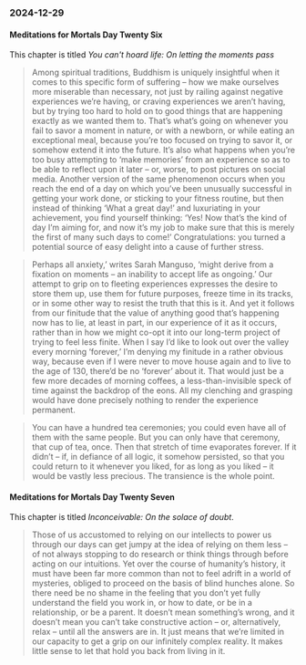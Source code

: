 ### 2024-12-29
#### Meditations for Mortals Day Twenty Six
This chapter is titled _You can't hoard life: On letting the moments pass_

> Among spiritual traditions, Buddhism is uniquely insightful when it comes to this specific form of suffering – how we make ourselves more miserable than necessary, not just by railing against negative experiences we’re having, or craving experiences we aren’t having, but by trying too hard to hold on to good things that are happening exactly as we wanted them to. That’s what’s going on whenever you fail to savor a moment in nature, or with a newborn, or while eating an exceptional meal, because you’re too focused on trying to savor it, or somehow extend it into the future. It’s also what happens when you’re too busy attempting to ‘make memories’ from an experience so as to be able to reflect upon it later – or, worse, to post pictures on social media. Another version of the same phenomenon occurs when you reach the end of a day on which you’ve been unusually successful in getting your work done, or sticking to your fitness routine, but then instead of thinking ‘What a great day!’ and luxuriating in your achievement, you find yourself thinking: ‘Yes! Now that’s the kind of day I’m aiming for, and now it’s my job to make sure that this is merely the first of many such days to come!’ Congratulations: you turned a potential source of easy delight into a cause of further stress.

> Perhaps all anxiety,’ writes Sarah Manguso, ‘might derive from a fixation on moments – an inability to accept life as ongoing.’ Our attempt to grip on to fleeting experiences expresses the desire to store them up, use them for future purposes, freeze time in its tracks, or in some other way to resist the truth that this is it. And yet it follows from our finitude that the value of anything good that’s happening now has to lie, at least in part, in our experience of it as it occurs, rather than in how we might co-opt it into our long-term project of trying to feel less finite. When I say I’d like to look out over the valley every morning ‘forever,’ I’m denying my finitude in a rather obvious way, because even if I were never to move house again and to live to the age of 130, there’d be no ‘forever’ about it. That would just be a few more decades of morning coffees, a less-than-invisible speck of time against the backdrop of the eons. All my clenching and grasping would have done precisely nothing to render the experience permanent.

> You can have a hundred tea ceremonies; you could even have all of them with the same people. But you can only have that ceremony, that cup of tea, once. Then that stretch of time evaporates forever. If it didn’t – if, in defiance of all logic, it somehow persisted, so that you could return to it whenever you liked, for as long as you liked – it would be vastly less precious. The transience is the whole point.

#### Meditations for Mortals Day Twenty Seven
This chapter is titled _Inconceivable: On the solace of doubt_.

> Those of us accustomed to relying on our intellects to power us through our days can get jumpy at the idea of relying on them less – of not always stopping to do research or think things through before acting on our intuitions. Yet over the course of humanity’s history, it must have been far more common than not to feel adrift in a world of mysteries, obliged to proceed on the basis of blind hunches alone. So there need be no shame in the feeling that you don’t yet fully understand the field you work in, or how to date, or be in a relationship, or be a parent. It doesn’t mean something’s wrong, and it doesn’t mean you can’t take constructive action – or, alternatively, relax – until all the answers are in. It just means that we’re limited in our capacity to get a grip on our infinitely complex reality. It makes little sense to let that hold you back from living in it.